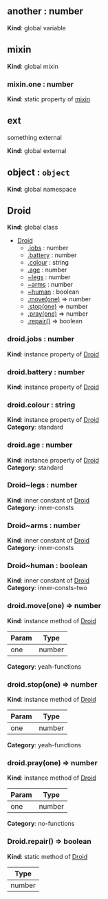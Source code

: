 ## another : number
**Kind**: global variable


## mixin
**Kind**: global mixin


### mixin.one : number
**Kind**: static property of [mixin](#mixin)


## ext
something external

**Kind**: global external


## object : `object`
**Kind**: global namespace


## Droid
**Kind**: global class  

* [Droid](#Droid)
    * [.jobs](#Droid+jobs) : number
    * [.battery](#Droid+battery) : number
    * [.colour](#Droid+colour) : string
    * [.age](#Droid+age) : number
    * [~legs](#Droid..legs) : number
    * [~arms](#Droid..arms) : number
    * [~human](#Droid..human) : boolean
    * [.move(one)](#BITBUCKET-Droid#move) ⇒ number
    * [.stop(one)](#BITBUCKET-Droid#stop) ⇒ number
    * [.pray(one)](#BITBUCKET-Droid#pray) ⇒ number
    * [.repair()](#BITBUCKET-Droid.repair) ⇒ boolean


### droid.jobs : number
**Kind**: instance property of [Droid](#Droid)


### droid.battery : number
**Kind**: instance property of [Droid](#Droid)


### droid.colour : string
**Kind**: instance property of [Droid](#Droid)  
**Category**: standard


### droid.age : number
**Kind**: instance property of [Droid](#Droid)  
**Category**: standard


### Droid~legs : number
**Kind**: inner constant of [Droid](#Droid)  
**Category**: inner-consts


### Droid~arms : number
**Kind**: inner constant of [Droid](#Droid)  
**Category**: inner-consts


### Droid~human : boolean
**Kind**: inner constant of [Droid](#Droid)  
**Category**: inner-consts-two


### droid.move(one) ⇒ number
**Kind**: instance method of [Droid](#Droid)  

| Param | Type   |
| ----- | ------ |
| one   | number |


**Category**: yeah-functions


### droid.stop(one) ⇒ number
**Kind**: instance method of [Droid](#Droid)  

| Param | Type   |
| ----- | ------ |
| one   | number |


**Category**: yeah-functions


### droid.pray(one) ⇒ number
**Kind**: instance method of [Droid](#Droid)  

| Param | Type   |
| ----- | ------ |
| one   | number |


**Category**: no-functions


### Droid.repair() ⇒ boolean
**Kind**: static method of [Droid](#Droid)  

| Type   |
| ------ |
| number |


